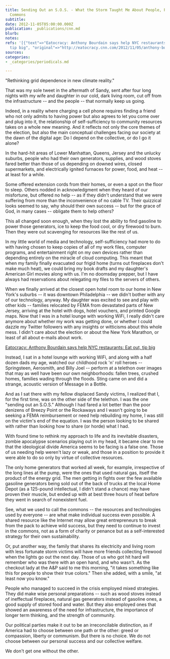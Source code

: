```yaml
---
title: Sending Out an S.O.S. - What the Storm Taught Me About People, Power, and the
  Commons
subtitle: 
date: 2012-11-05T05:00:00.000Z
publication: _publications/cnn.md
blurb: 
notes: 
refs: '[{"text"=>"Eatocracy: Anthony Bourdain says help NYC restaurants: Eat out,
  tip big", "original"=>"http://eatocracy.cnn.com/2012/11/05/anthony-bourdain-nyc-restaurants-after-sandy/?hpt=op_t1"}]'
sources: 
categories:
- _categories/periodicals.md

---
```

"Rethinking grid dependence in new climate reality."

That was my sole tweet in the aftermath of Sandy, sent after four long nights with my wife and daughter in our cold, dark living room, cut off from the infrastructure -- and the people -- that normally keep us going.

Indeed, in a reality where charging a cell phone requires finding a friend who not only admits to having power but also agrees to let you come over and plug into it, the relationship of self-sufficiency to community resources takes on a whole new meaning. And it reflects not only the core themes of the election, but also the main conceptual challenges facing our society at the dawn of the digital age: Do I depend on the collective, or do I go it alone?

In the hard-hit areas of Lower Manhattan, Queens, Jersey and the unlucky suburbs, people who had their own generators, supplies, and wood stoves fared better than those of us depending on downed wires, closed supermarkets, and electrically ignited furnaces for power, food, and heat -- at least for a while.

Some offered extension cords from their homes, or even a spot on the floor to sleep. Others nodded in acknowledgment when they heard of our misfortune, but offered no help -- as if they didn't understand that we were suffering from more than the inconvenience of no cable TV. Their quizzical looks seemed to say, why should their own success -- but for the grace of God, in many cases -- obligate them to help others?

This all changed soon enough, when they lost the ability to find gasoline to power those generators, ice to keep the food cool, or dry firewood to burn. Then they were out scavenging for resources like the rest of us.

In my little world of media and technology, self-sufficiency had more to do with having chosen to keep copies of all of my work files, computer programs, and entertainment right on my own devices rather than depending entirely on the miracle of cloud computing. This meant that when my family finally evacuated our frigid home (turns out fireplaces don't make much heat), we could bring my book drafts and my daughter's American Girl movies along with us. I'm no doomsday prepper, but I have always had reservations about relegating my files to the servers of others.

When we finally arrived at the closest open hotel room to our home in New York's suburbs -- it was downtown Philadelphia -- we didn't bother with any of our technology, anyway. My daughter was excited to see and play with other kids -- families relocated by FEMA from devastated parts of New Jersey, arriving at the hotel with dogs, hotel vouchers, and printed Google maps. Now that I was in a hotel lounge with working WiFi, I really didn't care anymore about whether my work was getting done, or whether I could dazzle my Twitter followers with any insights or witticisms about this whole mess. I didn't care about the election or about the New York Marathon, or least of all about e-mails about work.

[Eatocracy: Anthony Bourdain says help NYC restaurants: Eat out, tip big](http://eatocracy.cnn.com/2012/11/05/anthony-bourdain-nyc-restaurants-after-sandy/?hpt=op_t1)

Instead, I sat in a hotel lounge with working WiFi, and along with a half dozen dads my age, watched our childhood rock 'n' roll heroes -- Springsteen, Aerosmith, and Billy Joel -- perform at a telethon over images that may as well have been our own neighborhoods: fallen trees, crushed homes, families wading through the floods. Sting came on and did a strange, acoustic version of Message in a Bottle.

And as I sat there with my fellow displaced Sandy victims, I realized that I, for the first time, was on the other side of the telethon. I was the one "sending out an S.O.S." Although I had fared a lot better than the poor denizens of Breezy Point or the Rockaways and I wasn't going to be seeking a FEMA reimbursement or need help rebuilding my home, I was still on the victim's end of the equation. I was the person looking to be shared with rather than looking how to share (or horde) what I had.

With found time to rethink my approach to life and its inevitable disasters, zombie apocalypse scenarios playing out in my head, it became clear to me that the ideological divide America seems to be facing is a false one. Those of us needing help weren't lazy or weak, and those in a position to provide it were able to do so only by virtue of collective resources.

The only home generators that worked all week, for example, irrespective of the long lines at the pump, were the ones that used natural gas, itself the product of the energy grid. The men getting in fights over the few available gasoline generators being sold out of the back of trucks at the local Home Depot (as a 125-pound intellectual, I didn't stand a chance) may have proven their muscle, but ended up with at best three hours of heat before they went in search of nonexistent fuel.

See, what we used to call the commons -- the resources and technologies used by everyone -- are what make individual success even possible. A shared resource like the Internet may allow great entrepreneurs to break from the pack to achieve wild success, but they need to continue to invest in the commons, not as a form of charity or penance but as a self-interested strategy for their own sustainability.

Or, put another way, the family that shares its electricity and living room with less fortunate storm victims will have more friends collecting firewood when the lights go out the next day. Those of us who got hit hard will remember who was there with an open hand, and who wasn't. As the checkout lady at the A&P said to me this morning, "it takes something like this for people to show their true colors." Then she added, with a smile, "at least now you know."

People who managed to succeed in the crisis employed mixed strategies. They did make wise personal preparations -- such as wood stoves instead of ineffectual fireplaces, natural gas generators instead of gasoline ones, a good supply of stored food and water. But they also employed ones that showed an awareness of the need for infrastructure, the importance of longer term thinking, and the strength of community.

Our political parties make it out to be an irreconcilable distinction, as if America had to choose between one path or the other: greed or compassion, liberty or communism. But there is no choice. We do not choose between our personal success and our collective welfare.

We don't get one without the other.